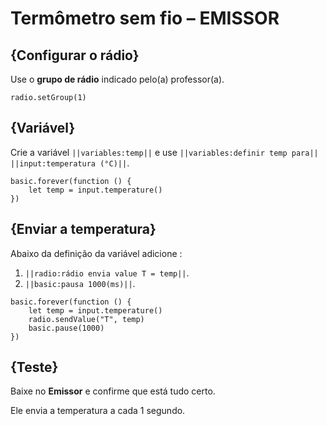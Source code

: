 # Termômetro sem fio – **EMISSOR**

## {Configurar o rádio}
Use o **grupo de rádio** indicado pelo(a) professor(a).

```blocks
radio.setGroup(1)
```
## {Variável}
Crie a variável ``||variables:temp||`` e use ``||variables:definir temp para||`` ``||input:temperatura (°C)||``. 

```blocks
basic.forever(function () {
    let temp = input.temperature()
})
```

## {Enviar a temperatura}
Abaixo da definição da variável adicione : 
1. ``||radio:rádio envia value T = temp||``.
2. ``||basic:pausa 1000(ms)||``.

```blocks
basic.forever(function () {
    let temp = input.temperature()
    radio.sendValue("T", temp)
    basic.pause(1000)
})
```

## {Teste}
Baixe no **Emissor** e confirme que está tudo certo.

Ele envia a temperatura a cada 1 segundo.
